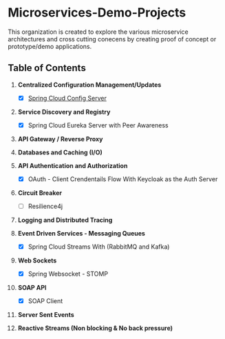 # Microservices-Demo-Projects 

This organization is created to explore the various microservice architectures and cross cutting conecens by creating proof of concept or prototype/demo applications.

## Table of Contents

1. **Centralized Configuration Management/Updates**
   - [X] [Spring Cloud Config Server](https://github.com/Microservices-Demo-Projects/Spring-Cloud-Config-Server-Demo  "readme")

2. **Service Discovery and Registry**
   - [X] Spring Cloud Eureka Server with Peer Awareness

3. **API Gateway / Reverse Proxy**

4. **Databases and Caching (I/O)**

5. **API Authentication and Authorization**
   - [X] OAuth - Client Crendentails Flow With Keycloak as the Auth Server

6. **Circuit Breaker**
   - [ ] Resilience4j

7. **Logging and Distributed Tracing**

8. **Event Driven Services - Messaging Queues**
   - [X] Spring Cloud Streams With (RabbitMQ and Kafka)

9. **Web Sockets**
   - [X] Spring Websocket - STOMP

10. **SOAP API**
    - [X] SOAP Client

11. **Server Sent Events**

12. **Reactive Streams (Non blocking & No back pressure)**
